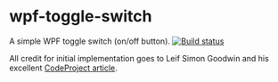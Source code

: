 # wpf-toggle-switch
A simple WPF toggle switch (on/off button).
[![Build status](https://ci.appveyor.com/api/projects/status/qy2ccc46a930i23y/branch/master?svg=true)](https://ci.appveyor.com/project/alexleen/wpf-toggle-switch/branch/master)

All credit for initial implementation goes to Leif Simon Goodwin and his excellent [CodeProject article](https://www.codeproject.com/Articles/1279852/A-Custom-WPF-Slider-Button).